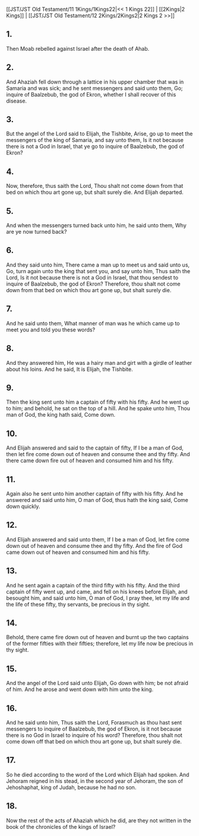 [[JST/JST Old Testament/11 1Kings/1Kings22|<< 1 Kings 22]] | [[2Kings|2 Kings]] | [[JST/JST Old Testament/12 2Kings/2Kings2|2 Kings 2 >>]]
## 1.
Then Moab rebelled against Israel after the death of Ahab.
## 2.
And Ahaziah fell down through a lattice in his upper chamber that was in Samaria and was sick; and he sent messengers and said unto them, Go; inquire of Baalzebub, the god of Ekron, whether I shall recover of this disease.
## 3.
But the angel of the Lord said to Elijah, the Tishbite, Arise, go up to meet the messengers of the king of Samaria, and say unto them, Is it not because there is not a God in Israel, that ye go to inquire of Baalzebub, the god of Ekron?
## 4.
Now, therefore, thus saith the Lord, Thou shalt not come down from that bed on which thou art gone up, but shalt surely die. And Elijah departed.
## 5.
And when the messengers turned back unto him, he said unto them, Why are ye now turned back?
## 6.
And they said unto him, There came a man up to meet us and said unto us, Go, turn again unto the king that sent you, and say unto him, Thus saith the Lord, Is it not because there is not a God in Israel, that thou sendest to inquire of Baalzebub, the god of Ekron? Therefore, thou shalt not come down from that bed on which thou art gone up, but shalt surely die.
## 7.
And he said unto them, What manner of man was he which came up to meet you and told you these words?
## 8.
And they answered him, He was a hairy man and girt with a girdle of leather about his loins. And he said, It is Elijah, the Tishbite.
## 9.
Then the king sent unto him a captain of fifty with his fifty. And he went up to him; and behold, he sat on the top of a hill. And he spake unto him, Thou man of God, the king hath said, Come down.
## 10.
And Elijah answered and said to the captain of fifty, If I be a man of God, then let fire come down out of heaven and consume thee and thy fifty. And there came down fire out of heaven and consumed him and his fifty.
## 11.
Again also he sent unto him another captain of fifty with his fifty. And he answered and said unto him, O man of God, thus hath the king said, Come down quickly.
## 12.
And Elijah answered and said unto them, If I be a man of God, let fire come down out of heaven and consume thee and thy fifty. And the fire of God came down out of heaven and consumed him and his fifty.
## 13.
And he sent again a captain of the third fifty with his fifty. And the third captain of fifty went up, and came, and fell on his knees before Elijah, and besought him, and said unto him, O man of God, I pray thee, let my life and the life of these fifty, thy servants, be precious in thy sight.
## 14.
Behold, there came fire down out of heaven and burnt up the two captains of the former fifties with their fifties; therefore, let my life now be precious in thy sight.
## 15.
And the angel of the Lord said unto Elijah, Go down with him; be not afraid of him. And he arose and went down with him unto the king.
## 16.
And he said unto him, Thus saith the Lord, Forasmuch as thou hast sent messengers to inquire of Baalzebub, the god of Ekron, is it not because there is no God in Israel to inquire of his word? Therefore, thou shalt not come down off that bed on which thou art gone up, but shalt surely die.
## 17.
So he died according to the word of the Lord which Elijah had spoken. And Jehoram reigned in his stead, in the second year of Jehoram, the son of Jehoshaphat, king of Judah, because he had no son.
## 18.
Now the rest of the acts of Ahaziah which he did, are they not written in the book of the chronicles of the kings of Israel?

